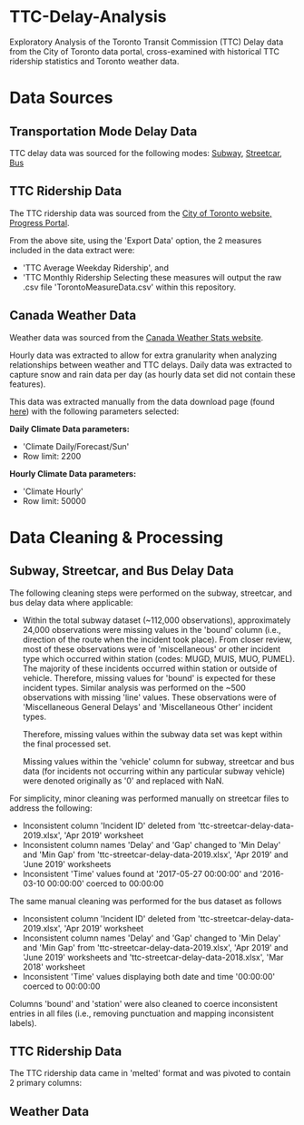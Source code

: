 # TTC-Delay-Analysis
Exploratory Analysis of the Toronto Transit Commission (TTC) Delay data from the City of Toronto data portal, cross-examined with historical TTC ridership statistics and Toronto weather data.

# Data Sources

## Transportation Mode Delay Data
TTC delay data was sourced for the following modes: [Subway](https://open.toronto.ca/dataset/ttc-subway-delay-data/), [Streetcar](https://open.toronto.ca/dataset/ttc-streetcar-delay-data/), [Bus](https://open.toronto.ca/dataset/ttc-bus-delay-data/)

## TTC Ridership Data
The TTC ridership data was sourced from the [City of Toronto website, Progress Portal](https://www.toronto.ca/city-government/data-research-maps/toronto-progress-portal/).

From the above site, using the 'Export Data' option, the 2 measures included in the data extract were:
- 'TTC Average Weekday Ridership', and
- 'TTC Monthly Ridership
Selecting these measures will output the raw .csv file 'TorontoMeasureData.csv' within this repository.

## Canada Weather Data
Weather data was sourced from the [Canada Weather Stats website](https://www.weatherstats.ca/).

Hourly data was extracted to allow for extra granularity when analyzing relationships between weather and TTC delays.
Daily data was extracted to capture snow and rain data per day (as hourly data set did not contain these features).

This data was extracted manually from the data download page (found [here](https://toronto.weatherstats.ca/download.html)) with the following parameters selected:

**Daily Climate Data parameters:**
- 'Climate Daily/Forecast/Sun'
- Row limit: 2200

**Hourly Climate Data parameters:**
- 'Climate Hourly'
- Row limit: 50000

# Data Cleaning & Processing

## Subway, Streetcar, and Bus Delay Data
The following cleaning steps were performed on the subway, streetcar, and bus delay data where applicable:

- Within the total subway dataset (~112,000 observations), approximately 24,000 observations were missing values in the 'bound' column (i.e., direction of the route when the incident took place).
   From closer review, most of these observations were of 'miscellaneous' or other incident type which occurred within station (codes: MUGD, MUIS, MUO, PUMEL).
   The majority of these incidents occurred within station or outside of vehicle. Therefore, missing values for 'bound' is expected for these incident types.
   Similar analysis was performed on the ~500 observations with missing 'line' values. These observations were of 'Miscellaneous General Delays' and 'Miscellaneous Other' incident types.

   Therefore, missing values within the subway data set was kept within the final processed set.

   Missing values within the 'vehicle' column for subway, streetcar and bus data (for incidents not occurring within any particular subway vehicle) were denoted originally as '0' and replaced with NaN.

For simplicity, minor cleaning was performed manually on streetcar files to address the following:
- Inconsistent column 'Incident ID' deleted from 'ttc-streetcar-delay-data-2019.xlsx', 'Apr 2019' worksheet
- Inconsistent column names 'Delay' and 'Gap' changed to 'Min Delay' and 'Min Gap' from 'ttc-streetcar-delay-data-2019.xlsx', 'Apr 2019' and 'June 2019' worksheets
- Inconsistent 'Time' values found at '2017-05-27 00:00:00' and '2016-03-10 00:00:00' coerced to 00:00:00

The same manual cleaning was performed for the bus dataset as follows
- Inconsistent column 'Incident ID' deleted from 'ttc-streetcar-delay-data-2019.xlsx', 'Apr 2019' worksheet
- Inconsistent column names 'Delay' and 'Gap' changed to 'Min Delay' and 'Min Gap' from 'ttc-streetcar-delay-data-2019.xlsx', 'Apr 2019' and 'June 2019' worksheets and 'ttc-streetcar-delay-data-2018.xlsx', 'Mar 2018' worksheet
- Inconsistent 'Time' values displaying both date and time '00:00:00' coerced to 00:00:00

Columns 'bound' and 'station' were also cleaned to coerce inconsistent entries in all files (i.e., removing punctuation and mapping inconsistent labels).

## TTC Ridership Data
The TTC ridership data came in 'melted' format and was pivoted to contain 2 primary columns:

## Weather Data


